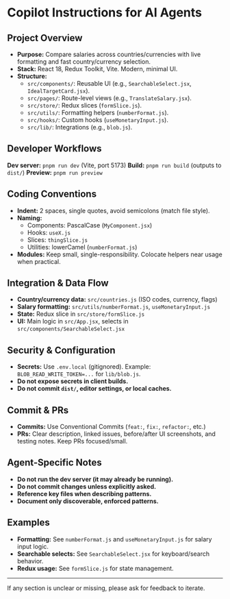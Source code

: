 # Copilot Instructions for AI Agents

## Project Overview
- **Purpose:** Compare salaries across countries/currencies with live formatting and fast country/currency selection.
- **Stack:** React 18, Redux Toolkit, Vite. Modern, minimal UI.
- **Structure:**
  - `src/components/`: Reusable UI (e.g., `SearchableSelect.jsx`, `IdealTargetCard.jsx`).
  - `src/pages/`: Route-level views (e.g., `TranslateSalary.jsx`).
  - `src/store/`: Redux slices (`formSlice.js`).
  - `src/utils/`: Formatting helpers (`numberFormat.js`).
  - `src/hooks/`: Custom hooks (`useMonetaryInput.js`).
  - `src/lib/`: Integrations (e.g., `blob.js`).

## Developer Workflows
 **Dev server:** `pnpm run dev` (Vite, port 5173)
 **Build:** `pnpm run build` (outputs to `dist/`)
 **Preview:** `pnpm run preview`
## Coding Conventions
- **Indent:** 2 spaces, single quotes, avoid semicolons (match file style).
- **Naming:**
  - Components: PascalCase (`MyComponent.jsx`)
  - Hooks: `useX.js`
  - Slices: `thingSlice.js`
  - Utilities: lowerCamel (`numberFormat.js`)
- **Modules:** Keep small, single-responsibility. Colocate helpers near usage when practical.

## Integration & Data Flow
- **Country/currency data:** `src/countries.js` (ISO codes, currency, flags)
- **Salary formatting:** `src/utils/numberFormat.js`, `useMonetaryInput.js`
- **State:** Redux slice in `src/store/formSlice.js`
- **UI:** Main logic in `src/App.jsx`, selects in `src/components/SearchableSelect.jsx`

## Security & Configuration
- **Secrets:** Use `.env.local` (gitignored). Example: `BLOB_READ_WRITE_TOKEN=...` for `lib/blob.js`.
- **Do not expose secrets in client builds.**
- **Do not commit `dist/`, editor settings, or local caches.**

## Commit & PRs
- **Commits:** Use Conventional Commits (`feat:`, `fix:`, `refactor:`, etc.)
- **PRs:** Clear description, linked issues, before/after UI screenshots, and testing notes. Keep PRs focused/small.

## Agent-Specific Notes
- **Do not run the dev server (it may already be running).**
- **Do not commit changes unless explicitly asked.**
- **Reference key files when describing patterns.**
- **Document only discoverable, enforced patterns.**

## Examples
- **Formatting:** See `numberFormat.js` and `useMonetaryInput.js` for salary input logic.
- **Searchable selects:** See `SearchableSelect.jsx` for keyboard/search behavior.
- **Redux usage:** See `formSlice.js` for state management.

---
If any section is unclear or missing, please ask for feedback to iterate.
